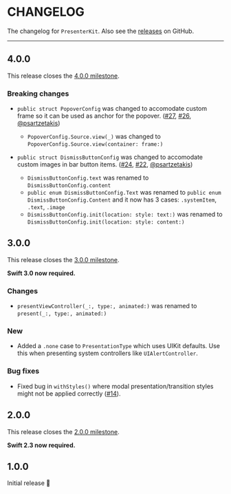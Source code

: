 # CHANGELOG

The changelog for `PresenterKit`. Also see the [releases](https://github.com/jessesquires/PresenterKit/releases) on GitHub.

--------------------------------------

4.0.0
-----

This release closes the [4.0.0 milestone](https://github.com/jessesquires/PresenterKit/milestone/4?closed=1).

### Breaking changes

- `public struct PopoverConfig` was changed to accomodate custom frame so it can be used as anchor for the popover.  ([#27](https://github.com/jessesquires/PresenterKit/pull/27), [#26](https://github.com/jessesquires/PresenterKit/issues/26), [@psartzetakis](https://github.com/psartzetakis))
  - `PopoverConfig.Source.view(_)` was changed to `PopoverConfig.Source.view(container: frame:)`


- `public struct DismissButtonConfig` was changed to accomodate custom images in bar button items. ([#24](https://github.com/jessesquires/PresenterKit/pull/24), [#22](https://github.com/jessesquires/PresenterKit/issues/22), [@psartzetakis](https://github.com/psartzetakis))
    - `DismissButtonConfig.text` was renamed to `DismissButtonConfig.content`
    - `public enum DismissButtonConfig.Text` was renamed to `public enum DismissButtonConfig.Content` and it now has 3 cases: `.systemItem`, `.text`, `.image`
    - `DismissButtonConfig.init(location: style: text:)` was renamed to `DismissButtonConfig.init(location: style: content:)`


3.0.0
-----

This release closes the [3.0.0 milestone](https://github.com/jessesquires/PresenterKit/milestone/3?closed=1).

**Swift 3.0 now required.**

### Changes

- `presentViewController(_:, type:, animated:)` was renamed to `present(_:, type:, animated:)`

### New

- Added a `.none` case to `PresentationType` which uses UIKit defaults. Use this when presenting system controllers like `UIAlertController`.

### Bug fixes

- Fixed bug in `withStyles()` where modal presentation/transition styles might not be applied correctly ([#14](https://github.com/jessesquires/PresenterKit/issues/14)).

2.0.0
-----

This release closes the [2.0.0 milestone](https://github.com/jessesquires/PresenterKit/milestone/2?closed=1).

**Swift 2.3 now required.**

1.0.0
-----

Initial release :tada:
